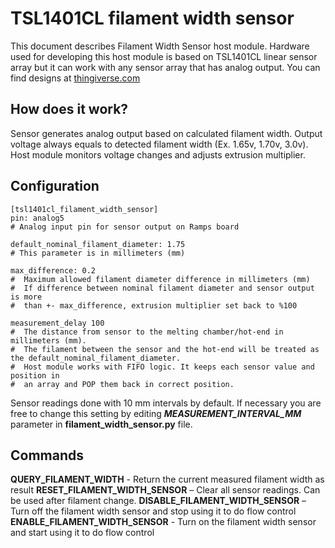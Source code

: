 # TSL1401CL filament width sensor

This document describes Filament Width Sensor host module. Hardware used for developing this host module is based on TSL1401CL linear sensor array but it can work with any sensor array that has analog output. You can find designs at [thingiverse.com](https://www.thingiverse.com/search?q=filament%20width%20sensor)

## How does it work?

Sensor generates analog output based on calculated filament width. Output voltage always equals to detected filament width (Ex. 1.65v, 1.70v, 3.0v). Host module monitors voltage changes and adjusts extrusion multiplier.

## Configuration

```gcode
[tsl1401cl_filament_width_sensor]
pin: analog5
# Analog input pin for sensor output on Ramps board

default_nominal_filament_diameter: 1.75
# This parameter is in millimeters (mm)

max_difference: 0.2
#  Maximum allowed filament diameter difference in millimeters (mm)
#  If difference between nominal filament diameter and sensor output is more
#  than +- max_difference, extrusion multiplier set back to %100

measurement_delay 100
#  The distance from sensor to the melting chamber/hot-end in millimeters (mm).
#  The filament between the sensor and the hot-end will be treated as the default_nominal_filament_diameter.
#  Host module works with FIFO logic. It keeps each sensor value and position in
#  an array and POP them back in correct position.
```

Sensor readings done with 10 mm intervals by default. If necessary you are free to change this setting by editing ***MEASUREMENT_INTERVAL_MM*** parameter in **filament_width_sensor.py** file.

## Commands

**QUERY_FILAMENT_WIDTH** - Return the current measured filament width as result
**RESET_FILAMENT_WIDTH_SENSOR** – Clear all sensor readings. Can be used after filament change.
**DISABLE_FILAMENT_WIDTH_SENSOR** – Turn off the filament width sensor and stop using it to do flow control
**ENABLE_FILAMENT_WIDTH_SENSOR** - Turn on the filament width sensor and start using it to do flow control
